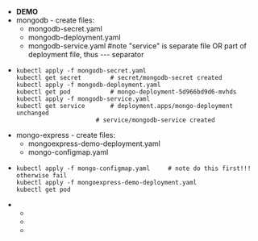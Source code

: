 - **DEMO**
- mongodb - create files:
	- mongodb-secret.yaml
	- mongodb-deployment.yaml
	- mongodb-service.yaml #note "service" is separate file OR part of deployment file, thus --- separator
- ```
  kubectl apply -f mongodb-secret.yaml
  kubectl get secret		# secret/mongodb-secret created
  kubectl apply -f mongodb-deployment.yaml
  kubectl get pod			# mongo-deployment-5d966bd9d6-mvhds
  kubectl apply -f mongodb-service.yaml 	
  kubectl get service		# deployment.apps/mongo-deployment unchanged
  						# service/mongodb-service created
  
  ```
- mongo-express - create files:
	- mongoexpress-demo-deployment.yaml
	- mongo-configmap.yaml
- ```
  kubectl apply -f mongo-configmap.yaml		# note do this first!!! otherwise fail
  kubectl apply -f mongoexpress-demo-deployment.yaml
  kubectl get pod
  ```
-
	-
	-
	-